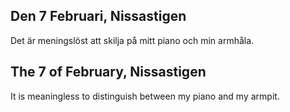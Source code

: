 

Den 7 Februari, Nissastigen
---------------------------

Det är meningslöst att skilja på mitt piano och min armhåla.



The 7 of February, Nissastigen
-------------------------------

It is meaningless to distinguish between my piano and my armpit.
